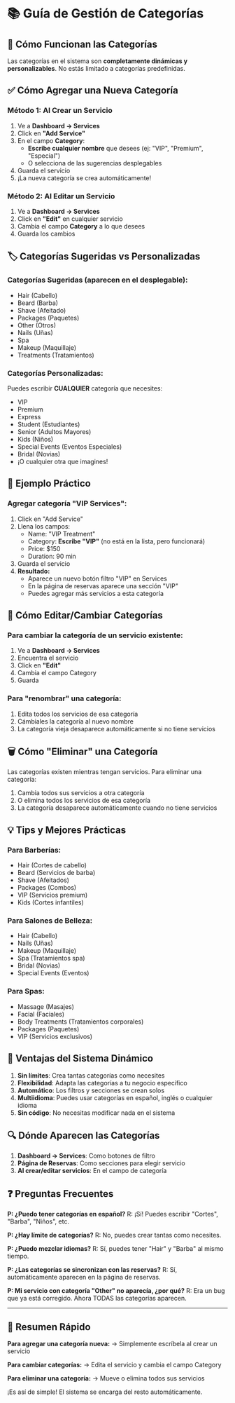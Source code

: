 # 📚 Guía de Gestión de Categorías

## 🎯 Cómo Funcionan las Categorías

Las categorías en el sistema son **completamente dinámicas y personalizables**. No estás limitado a categorías predefinidas.

## ✅ Cómo Agregar una Nueva Categoría

### Método 1: Al Crear un Servicio
1. Ve a **Dashboard → Services**
2. Click en **"Add Service"**
3. En el campo **Category**:
   - **Escribe cualquier nombre** que desees (ej: "VIP", "Premium", "Especial")
   - O selecciona de las sugerencias desplegables
4. Guarda el servicio
5. ¡La nueva categoría se crea automáticamente!

### Método 2: Al Editar un Servicio
1. Ve a **Dashboard → Services**
2. Click en **"Edit"** en cualquier servicio
3. Cambia el campo **Category** a lo que desees
4. Guarda los cambios

## 🏷️ Categorías Sugeridas vs Personalizadas

### Categorías Sugeridas (aparecen en el desplegable):
- Hair (Cabello)
- Beard (Barba)
- Shave (Afeitado)
- Packages (Paquetes)
- Other (Otros)
- Nails (Uñas)
- Spa
- Makeup (Maquillaje)
- Treatments (Tratamientos)

### Categorías Personalizadas:
Puedes escribir **CUALQUIER** categoría que necesites:
- VIP
- Premium
- Express
- Student (Estudiantes)
- Senior (Adultos Mayores)
- Kids (Niños)
- Special Events (Eventos Especiales)
- Bridal (Novias)
- ¡O cualquier otra que imagines!

## 📝 Ejemplo Práctico

### Agregar categoría "VIP Services":
1. Click en "Add Service"
2. Llena los campos:
   - Name: "VIP Treatment"
   - Category: **Escribe "VIP"** (no está en la lista, pero funcionará)
   - Price: $150
   - Duration: 90 min
3. Guarda el servicio
4. **Resultado:**
   - Aparece un nuevo botón filtro "VIP" en Services
   - En la página de reservas aparece una sección "VIP"
   - Puedes agregar más servicios a esta categoría

## 🔄 Cómo Editar/Cambiar Categorías

### Para cambiar la categoría de un servicio existente:
1. Ve a **Dashboard → Services**
2. Encuentra el servicio
3. Click en **"Edit"**
4. Cambia el campo Category
5. Guarda

### Para "renombrar" una categoría:
1. Edita todos los servicios de esa categoría
2. Cámbiales la categoría al nuevo nombre
3. La categoría vieja desaparece automáticamente si no tiene servicios

## 🗑️ Cómo "Eliminar" una Categoría

Las categorías existen mientras tengan servicios. Para eliminar una categoría:
1. Cambia todos sus servicios a otra categoría
2. O elimina todos los servicios de esa categoría
3. La categoría desaparece automáticamente cuando no tiene servicios

## 💡 Tips y Mejores Prácticas

### Para Barberías:
- Hair (Cortes de cabello)
- Beard (Servicios de barba)
- Shave (Afeitados)
- Packages (Combos)
- VIP (Servicios premium)
- Kids (Cortes infantiles)

### Para Salones de Belleza:
- Hair (Cabello)
- Nails (Uñas)
- Makeup (Maquillaje)
- Spa (Tratamientos spa)
- Bridal (Novias)
- Special Events (Eventos)

### Para Spas:
- Massage (Masajes)
- Facial (Faciales)
- Body Treatments (Tratamientos corporales)
- Packages (Paquetes)
- VIP (Servicios exclusivos)

## 🎨 Ventajas del Sistema Dinámico

1. **Sin límites**: Crea tantas categorías como necesites
2. **Flexibilidad**: Adapta las categorías a tu negocio específico
3. **Automático**: Los filtros y secciones se crean solos
4. **Multiidioma**: Puedes usar categorías en español, inglés o cualquier idioma
5. **Sin código**: No necesitas modificar nada en el sistema

## 🔍 Dónde Aparecen las Categorías

1. **Dashboard → Services**: Como botones de filtro
2. **Página de Reservas**: Como secciones para elegir servicio
3. **Al crear/editar servicios**: En el campo de categoría

## ❓ Preguntas Frecuentes

**P: ¿Puedo tener categorías en español?**
R: ¡Sí! Puedes escribir "Cortes", "Barba", "Niños", etc.

**P: ¿Hay límite de categorías?**
R: No, puedes crear tantas como necesites.

**P: ¿Puedo mezclar idiomas?**
R: Sí, puedes tener "Hair" y "Barba" al mismo tiempo.

**P: ¿Las categorías se sincronizan con las reservas?**
R: Sí, automáticamente aparecen en la página de reservas.

**P: Mi servicio con categoría "Other" no aparecía, ¿por qué?**
R: Era un bug que ya está corregido. Ahora TODAS las categorías aparecen.

---

## 📌 Resumen Rápido

**Para agregar una categoría nueva:**
→ Simplemente escríbela al crear un servicio

**Para cambiar categorías:**
→ Edita el servicio y cambia el campo Category

**Para eliminar una categoría:**
→ Mueve o elimina todos sus servicios

¡Es así de simple! El sistema se encarga del resto automáticamente.